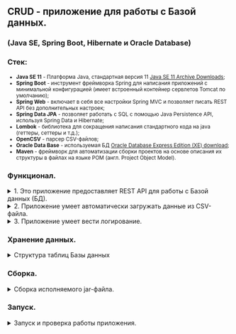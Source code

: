 ## CRUD - приложение для работы с Базой данных.
### (Java SE, Spring Boot, Hibernate и Oracle Database) 

### Стек:

<small>

* **Java SE 11** - Платформа Java, стандартная версия 11 [Java SE 11 Archive Downloads](https://www.oracle.com/cis/java/technologies/javase/jdk11-archive-downloads.html "https://www.oracle.com/cis/java/technologies/javase/jdk11-archive-downloads.html");
* **Spring Boot** - инструмент фреймворка Spring для написания приложений с минимальной конфигурацией (имеет встроенный контейнер сервлетов Tomcat по умолчанию);
* **Spring Web** - включает в себя все настройки Spring MVC и позволяет писать REST API без дополнительных настроек;
* **Spring Data JPA** - позволяет работать с SQL с помощью Java Persistence API, используя Spring Data и Hibernate;
* **Lombok** - библиотека для сокращения написания стандартного кода на java (геттеры, сеттеры и т.д.);
* **OpenCSV** - парсер CSV-файлов;
* **Oracle Data Base** - используемая БД [Oracle Database Express Edition (XE) download](https://www.oracle.com/database/technologies/xe-downloads.html "https://www.oracle.com/database/technologies/xe-downloads.html");
* **Maven** - фреймворк для автоматизации сборки проектов на основе описания их структуры в файлах на языке POM (англ. Project Object Model).

</small>

### Функционал.

<details><summary>1. Это приложение предоставляет REST API для работы с Базой данных (БД).</summary>
<blockquote>

Оно умеет создавать (CREATE), читать (READ), изменять (UPDATE) и удалять (DELETE) информацию в БД.

Эндпоинты:

   ```
   GET http://localhost:8081/listProducts получить все продукты  
   GET http://localhost:8081/getProductById/id= найти продукт по идентификатору  
   GET http://localhost:8081/getProductByName/name= найти продукт по имени  
   POST http://localhost:8081/saveProducts добавляет несколько продуктов  
   POST http://localhost:8081/addProduct добавляет один продукт  
   DELETE http://localhost:8081/deleteProductById/id= удалить продукт по идентификатору  
   DELETE http://localhost:8081/removeAll - удалить все продукты  
   ```
_Формат данных ответа в json._

</blockquote>
</details>

<details><summary>2. Приложение умеет автоматически загружать данные из CSV-файла.</summary>
<blockquote>

Путь директории с файлами настраивается в конфигурационном файле приложения:

        upload.dir = D:/upload/

Загрузка файла стартует при появлении нового файла в указанной директории:

        upload.file = LoadIntoDB.csv

```csv
product_id, product_name, price_id, price, price_date
1,product1,1,100.11,2020-11-30
2,product2,2,22.02,2020-11-30
3,product3,3,3.03,2020-11-30
4,product4,4,100.01,2020-11-30
1,product1,5,111.01,2020-12-01
2,product2,6,22.22,2020-12-01
3,product3,7,3.33,2020-12-01
4,product4,8,100.10,2020-12-01
```

</blockquote>
</details>

<details><summary>3. Приложение умеет вести логирование.</summary>
<blockquote>

В логфайле `LoadIntoDB.log` отмечается факт старта обработки файла и результат с количеством обработанных записей (товаров и цен).

</blockquote>
</details>

### Хранение данных.

<details><summary>Структура таблиц Базы данных</summary>
<blockquote>

```
1. Таблица товар. Хранит название товара.
   Колонки: id, name.
2. Таблица цена товара. Хранит цену на товар и дату с которой цена актуальная. 
   По каждому товару может быть несколько цен с разными датами.
   Колонки: id, price, date, product_id.
```

Таблицы в БД создаются автоматически при старте приложения.

<details><summary>Скрипт для создания структуры БД ...</summary>

```sql
/* таблица Продукты */
DROP TABLE products PURGE;
/
CREATE TABLE products
(
  id   NUMBER(10,0) NOT NULL,
  name VARCHAR2(255),
  PRIMARY KEY (id)
);
/
/* таблица Цены */
DROP TABLE prices PURGE;
/
CREATE TABLE prices
(
  id         NUMBER(10,0) NOT NULL,
  price      NUMBER,
  pdate      DATE,
  product_id NUMBER(10,0),
  PRIMARY KEY (id),
  CONSTRAINT FK_PRODUCT_ID FOREIGN KEY (PRODUCT_ID)
  REFERENCES PRODUCTS (ID)
);
/
/* проверка */
SELECT * 
  FROM products pd
  JOIN prices   pr
    ON pd.id = pr.product_id
 ORDER BY pr.id;
/

```
</details>

_Также прилагаю файл со скриптами для создания необходимых сущностей._ [ScriptDB.sql](https://github.com/aykononov/springboot-hibernate-oracle-opencsv/blob/main/ScriptDB.sql)

</blockquote>
</details>

### Сборка.

<details><summary>Сборка исполняемого jar-файла.</summary>
<blockquote>

Используйте **shell**, перейдите в корневой каталог проекта (*где находится файл pom.xml*) и введите команды:

    mvn clean package  
    cd target  

</blockquote>
</details>

### Запуск.

<details><summary>Запуск и проверка работы приложения.</summary>
<blockquote>

В командной строке выполните команду:  
    
    java -jar demo-0.0.1-SNAPSHOT.jar

Создайте файл для загрузки или возьмите готовый [LoadIntoDB.csv](https://github.com/aykononov/springboot-hibernate-oracle-opencsv/blob/main/LoadIntoDB.csv "https://github.com/aykononov/springboot-hibernate-oracle-opencsv/blob/main/LoadIntoDB.csv")

Cкопируйте файл `LoadIntoDB.csv` в директорию `D:/upload/`

Данные должны автоматически загрузится в БД и вывести информацию о загрузке в логфайл `LoadIntoDB.log`.

<small>

*Файл `LoadIntoDB.csv` можно удалять и копировать заново любое количество раз, приложение будет автоматически загружать в БД и писать в лог.*

</small>

Запустите **POSTMAN** и используйте следующие URL-адреса для вызова методов контроллера и просмотра взаимодействия с базой данных:

* **GET** `http://localhost:8081/listProducts` - получить все продукты
* **GET** `http://localhost:8081/getProductById/id=4` - найти продукт по идентификатору  
* **GET** `http://localhost:8081/getProductByName/name=product4` - найти продукт по имени 
* **DELETE** `http://localhost:8081/deleteProductById/id=4` - удалить продукт по идентификатору  
* **POST** `http://localhost:8081/addProduct` - добавляет один продукт

<details><summary>тело запроса (JSON контент) ...</summary>

```json
{
    "id": 4,
    "name": "product4",
    "prices": [
        {
            "id": 4,
            "price": 111.11,
            "pdate": "2020-12-17",
            "productId": 4
        }
    ]
}
```

</details>

* **DELETE** `http://localhost:8081/removeAll` - удалить все продукты
* **POST** `http://localhost:8081/saveProducts` - добавляет несколько продуктов

<details><summary>тело запроса (JSON контент) ...</summary>

```json
[
    {
        "id": 1,
        "name": "product1",
        "prices": [
            {
                "id": 1,
                "price": 100.11,
                "pdate": "2020-11-30",
                "productId": 1
            }
        ]
    },
    {
        "id": 2,
        "name": "product2",
        "prices": [
            {
                "id": 2,
                "price": 22.02,
                "pdate": "2020-11-30",
                "productId": 2
            }
        ]
    },
    {
        "id": 3,
        "name": "product3",
        "prices": [
            {
                "id": 3,
                "price": 3.03,
                "pdate": "2020-11-30",
                "productId": 3
            }
        ]
    }
]     
 ```

</details>

* **GET** `http://localhost:8081/listProducts` - получить все продукты  

</blockquote>
</details>